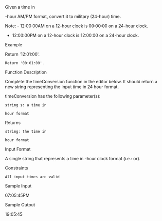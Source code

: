 Given a time in

-hour AM/PM format, convert it to military (24-hour) time.

Note: - 12:00:00AM on a 12-hour clock is 00:00:00 on a 24-hour clock.
- 12:00:00PM on a 12-hour clock is 12:00:00 on a 24-hour clock.

Example

Return '12:01:00'.

    Return '00:01:00'.

Function Description

Complete the timeConversion function in the editor below. It should return a new string representing the input time in 24 hour format.

timeConversion has the following parameter(s):

    string s: a time in 

    hour format

Returns

    string: the time in 

    hour format

Input Format

A single string
that represents a time in -hour clock format (i.e.: or).

Constraints

    All input times are valid

Sample Input

07:05:45PM

Sample Output

19:05:45

